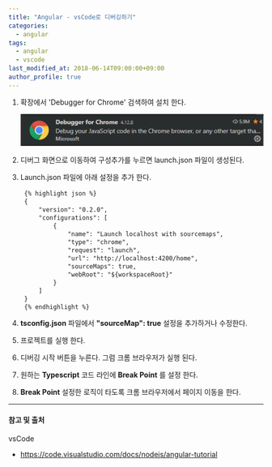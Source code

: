 ```yaml
---
title: "Angular - vsCode로 디버깅하기"
categories: 
  - angular
tags:
  - angular
  - vscode
last_modified_at: 2018-06-14T09:00:00+09:00
author_profile: true
---
```


1. 확장에서 'Debugger for Chrome' 검색하여 설치 한다.

   ![1](/assets/img/posts/angular/debug/1.png)   
2. 디버그 화면으로 이동하여 구성추가를 누르면 launch.json 파일이 생성된다.
3. Launch.json 파일에 아래 설정을 추가 한다.

        {% highlight json %}
        {
            "version": "0.2.0",
            "configurations": [
                {
                    "name": "Launch localhost with sourcemaps",
                    "type": "chrome",
                    "request": "launch",
                    "url": "http://localhost:4200/home",
                    "sourceMaps": true,
                    "webRoot": "${workspaceRoot}"
                }
            ]
        }
        {% endhighlight %}

4. **tsconfig.json** 파일에서 **"sourceMap": true** 설정을 추가하거나 수정한다.
5. 프로젝트를 실행 한다.
6. 디버깅 시작 버튼을 누른다. 그럼 크롬 브라우저가 실행 된다.
7. 원하는 **Typescript** 코드 라인에 **Break Point** 를 설정 한다.
8. **Break Point** 설정한 로직이 타도록 크롬 브라우저에서 페이지 이동을 한다. 

---
#### 참고 및 출처

vsCode
- https://code.visualstudio.com/docs/nodejs/angular-tutorial